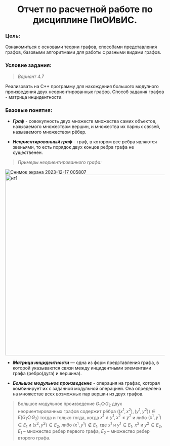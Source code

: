 <h1 align="center">Отчет по расчетной работе по дисциплине ПиОИвИС.</a> 

### Цель:

Ознакомиться с основами теории графов, способами представления графов, базовыми алгоритмами для работы с разными видами графов.

### Условие задания:

>*Вариант 4.7* 

Реализовать на С++ программу для нахождения большого модулного произведения двух неориентированных графов. Способ задания графов - матрица инцидентности.

### Базовые понятия:

- ***Граф*** - совокупность двух множеств множества самих объектов, называемого множеством вершин, и множества их парных связей, называемого множеством рёбер.

- ***Неориентированный граф*** - граф, в котором все ребра являются звеньями, то есть порядок двух концов ребра графа не существенен.
  
>  *Примеры неориентированного графа:*

  ![Снимок экрана 2023-12-17 005807](https://github.com/iis-32170x/RPIIS/assets/145003765/d3e82918-d62a-40d6-a5ba-eda1ac44e3f4)<img width="571" alt="нг1" src="https://github.com/iis-32170x/RPIIS/assets/145003765/68b68eaa-4a56-4849-88a1-7c61e7b01764">



- ***Матрица инцидентности*** — одна из форм представления графа, в которой указываются связи между инцидентными элементами графа (ребро(дуга) и вершина).

- ***Большое модульное произведение*** - операция на графах, которая комбинирует их с заданной модульной операцией. Она определена на множестве всех возможных пар вершин из двух графов.

 > Большое модульное произведение $G_{1} \Diamond G_{2}$ двух неориентированных графов содержит рёбра $((x^{1},x^{2}), (y^{1},y^{2})) \in E(G_{1} \Diamond G_{2})$ тогда и только тогда, когда $x^{1} \neq y^{1}, x^{2} \neq y^{2}$ и либо $(x^{1},y^{1}) \in E_{1}$ и $(x^{2},y^{2}) \in E_{2}$, либо $(x^{1},y^{1}) \not \in  E_{1}$, где 
$x^{1}$ и $y^{1} \in E_1$, $x^{2}$ и $y^{2} \in E_2$, $E_1$ – множество ребер первого графа, $E_2$ – множество ребер второго графа.
